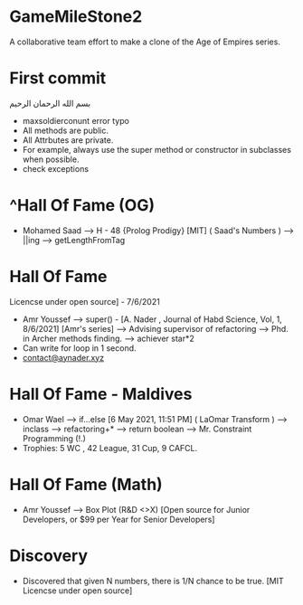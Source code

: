 # GameMileStone2
 A collaborative team effort to make a clone of the Age of Empires series.

# First commit
بسم الله الرحمان الرحيم
- maxsoldierconunt error typo 
- All methods are public.
- All Attrbutes are private.
- For example, always use the super method or constructor in subclasses when possible.
- check exceptions

# ^Hall Of Fame (OG)
- Mohamed Saad --> H - 48 {Prolog Prodigy} [MIT] ( Saad's Numbers ) 
               --> ||ing
               --> getLengthFromTag

# Hall Of Fame
Licencse under open source] - 7/6/2021
- Amr Youssef  --> super() - [A. Nader , Journal of Habd Science, Vol, 1, 8/6/2021] [Amr's series]
               --> Advising supervisor of refactoring
               --> Phd. in Archer methods finding.
               --> achiever star*2
- Can write for loop in 1 second.
- contact@aynader.xyz

# Hall Of Fame - Maldives
- Omar Wael    --> if...else [6 May 2021, 11:51 PM] ( LaOmar Transform )
               --> inclass 
               --> refactoring+*
               --> return boolean
               --> Mr. Constraint Programming (!.)
- Trophies: 5 WC , 42 League, 31 Cup, 9 CAFCL.

# Hall Of Fame (Math)
- Amr Youssef --> Box Plot (R&D <>X) [Open source for Junior Developers, or $99 per Year for Senior Developers]

# Discovery
- Discovered that given N numbers, there is 1/N chance to be true. [MIT Licencse under open source]